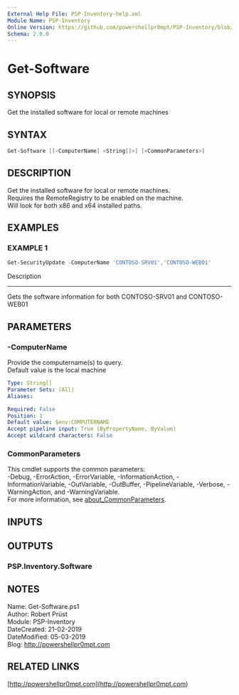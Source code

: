 ```yaml
---
External Help File: PSP-Inventory-help.xml
Module Name: PSP-Inventory
Online Version: https://github.com/powershellpr0mpt/PSP-Inventory/blob/master/docs/Get-Software.md
Schema: 2.0.0
---
```


# Get-Software

## SYNOPSIS

Get the installed software for local or remote machines

## SYNTAX

```powershell
Get-Software [[-ComputerName] <String[]>] [<CommonParameters>]
```

## DESCRIPTION

Get the installed software for local or remote machines.  
Requires the RemoteRegistry to be enabled on the machine.  
Will look for both x86 and x64 installed paths.

## EXAMPLES

### EXAMPLE 1

```powershell
Get-SecurityUpdate -ComputerName 'CONTOSO-SRV01','CONTOSO-WEB01'
```

Description
--- ---
Gets the software information for both CONTOSO-SRV01 and CONTOSO-WEB01

## PARAMETERS

### -ComputerName

Provide the computername(s) to query.  
Default value is the local machine

```yaml
Type: String[]
Parameter Sets: (All)
Aliases:

Required: False
Position: 1
Default value: $env:COMPUTERNAME
Accept pipeline input: True (ByPropertyName, ByValue)
Accept wildcard characters: False
```

### CommonParameters

This cmdlet supports the common parameters:  
-Debug, -ErrorAction, -ErrorVariable, -InformationAction, -InformationVariable, -OutVariable, -OutBuffer, -PipelineVariable, -Verbose, -WarningAction, and -WarningVariable.  
For more information, see [about_CommonParameters](http://go.microsoft.com/fwlink/?LinkID=113216).

## INPUTS

## OUTPUTS

### PSP.Inventory.Software

## NOTES

Name: Get-Software.ps1  
Author: Robert Prüst  
Module: PSP-Inventory  
DateCreated: 21-02-2019  
DateModified: 05-03-2019  
Blog: http://powershellpr0mpt.com

## RELATED LINKS

[http://powershellpr0mpt.com](http://powershellpr0mpt.com)


